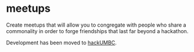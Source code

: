 # meetups
Create meetups that will allow you to congregate with people who share a commonality in order to forge friendships that last far beyond a hackathon.

Development has been moved to [hackUMBC](https://github.com/umbchackers/meetups).

